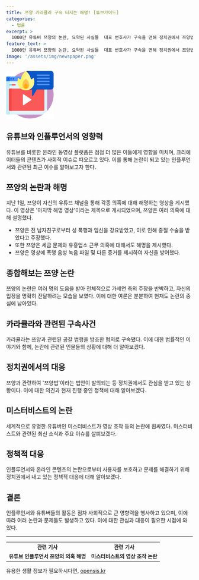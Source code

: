 ```yaml
---
title: 쯔양 카라큘라 구속 터지는 해명! [튜브가이드]
categories:
  - 법률
excerpt: >
  1000만 유튜버 쯔양의 논란, 요약된 사실들  대표 변호사가 구속을 면해 정치권에서 쯔양법 발의로 논란 중. 쯔양의 영상 논란과 함께, 미스터비스트의 영상 조작 논란도 화제. 조승환 의원의 악의적 명예훼손에 따른 수익 몰수하는 법률 개정안 발의 등 이슈 속에, 온라인 동영상 플랫폼의 영향력과 논란에 대한 관심 높아. 카라큘라의 구속과 관련하여 법적 대응이 화두. 함께, 미스터비스트의 부적절한 대화 의혹 등이 논란. 
feature_text: >
  1000만 유튜버 쯔양의 논란, 요약된 사실들  대표 변호사가 구속을 면해 정치권에서 쯔양법 발의로 논란 중. 쯔양의 영상 논란과 함께, 미스터비스트의 영상 조작 논란도 화제. 조승환 의원의 악의적 명예훼손에 따른 수익 몰수하는 법률 개정안 발의 등 이슈 속에, 온라인 동영상 플랫폼의 영향력과 논란에 대한 관심 높아. 카라큘라의 구속과 관련하여 법적 대응이 화두. 함께, 미스터비스트의 부적절한 대화 의혹 등이 논란. 
image: '/assets/img/newspaper.png'
---
```


<p><img src="/assets/img/news.png" alt="rentncar 속보" /></p>

<h2 data-ke-size="size26">유튜브와 인플루언서의 영향력</h2>

<p data-ke-size="size16">유튜브를 비롯한 온라인 동영상 플랫폼은 점점 더 많은 이들에게 영향을 미치며, 크리에이터들의 콘텐츠가 사회적 이슈로 떠오르고 있다. 이를 통해 논란이 되고 있는 인플루언서와 관련된 최근 이슈를 알아보고자 한다.</p>

<h2 data-ke-size="size26">쯔양의 논란과 해명</h2>

<p data-ke-size="size16">지난 1일, 쯔양이 자신의 유튜브 채널을 통해 각종 의혹에 대해 해명하는 영상을 게시했다. 이 영상은 '마지막 해명 영상'이라는 제목으로 게시되었으며, 쯔양은 여러 의혹에 대해 설명했다.</p>

<ul>
  <li>쯔양은 전 남자친구로부터 성 폭행과 임신을 강요받았고, 이로 인해 중절 수술을 받았다고 주장했다.</li>
  <li>또한 쯔양은 세금 문제와 유흥업소 근무 의혹에 대해서도 해명을 제시했다.</li>
  <li>쯔양은 영상에 폭행 음성 녹음 파일 및 다른 증거를 제시하여 자신을 방어했다.</li>
</ul>

<h2 data-ke-size="size26">종합해보는 쯔양 논란</h2>

<p data-ke-size="size16">쯔양의 논란은 여러 명의 도움을 받아 전체적으로 가세연 측의 주장을 반박하고, 자신의 입장을 명확히 전달하려는 모습을 보였다. 이에 대한 여론은 분분하여 현재도 논란의 중심에 남아있다.</p>

<h2 data-ke-size="size26">카라큘라와 관련된 구속사건</h2>

<p data-ke-size="size16">카라큘라는 쯔양과 관련된 공갈 범행을 방조한 혐의로 구속됐다. 이에 대한 법률적인 이야기와 함께, 논란에 관련된 인물들의 상황에 대해 더 알아보겠다.</p>

<h2 data-ke-size="size26">정치권에서의 대응</h2>

<p data-ke-size="size16">쯔양과 관련하여 '쯔양법'이라는 법안이 발의되는 등 정치권에서도 관심을 받고 있는 상황이다. 이에 대한 의견과 현재 진행 중인 정책에 대해 알아보겠다.</p>

<h2 data-ke-size="size26">미스터비스트의 논란</h2>

<p data-ke-size="size16">세계적으로 유명한 유튜버인 미스터비스트가 영상 조작 등의 논란에 휩싸였다. 미스터비스트와 관련된 최신 소식과 주요 이슈를 살펴보겠다.</p>

<h2 data-ke-size="size26">정책적 대응</h2>

<p data-ke-size="size16">인플루언서와 온라인 콘텐츠의 논란으로부터 사용자를 보호하고 문제를 해결하기 위해 정치권에서 내고 있는 정책적 대응에 대해 알아보겠다.</p>

<h2 data-ke-size="size26">결론</h2>

<p data-ke-size="size16">인플루언서와 유튜버들의 활동은 점차 사회적으로 큰 영향력을 행사하고 있으며, 이에 따라 여러 논란과 문제들도 발생하고 있다. 이에 대한 관심과 대응이 필요한 시점에 와 있다.</p>

<hr>

<table>
  <tbody>
    <tr>
      <td style="text-align: center; height: 17px;"><b>관련 기사</b></td>
      <td style="text-align: center; height: 17px;"><b>관련 기사</b></td>
    </tr>
    <tr>
      <td style="text-align: center; height: 17px;"><b>유튜브 인플루언서 쯔양의 의혹 해명</b></td>
      <td style="text-align: center; height: 17px;"><b>미스터비스트의 영상 조작 논란</b></td>
    </tr>
  </tbody>
</table>
유용한 생활 정보가 필요하시다면, <a href="https://opensis.kr" rel="dofollow">opensis.kr</a>


